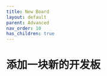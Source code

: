 ```yaml
---
title: New Board
layout: default
parent: Advanced
nav_order: 10
has_children: true
---
```


# 添加一块新的开发板
